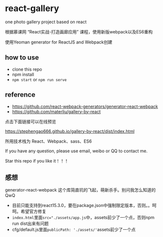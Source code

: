 # react-gallery
one photo gallery project based on react

根据慕课网 “React实战-打造画廊应用” 课程，使用新版webpack以及ES6重构

使用Yeoman generator for ReactJS and Webpack创建

## how to use
- clone this repo
- npm install 
- `npm start` or `npm run serve`

## reference
- https://github.com/react-webpack-generators/generator-react-webpack
- https://github.com/materliu/gallery-by-react


点击下面链接可以在线预览

https://stephengao666.github.io/gallery-by-react/dist/index.html

所用技术栈为 React、Webpack、sass、ES6

If you have any question, please use email, weibo or QQ to contact me.

Star this repo if you like it！！！

## 感想
generator-react-webpack 这个库简直坑的飞起，萌新杀手。别问我怎么知道的QwQ
- 目前只能支持到react15.3.0，要在package.json中强制限定版本，否则。。呵呵。希望官方修复
- `index.html`里面`src="./assets/app.js`中，assets前少了一个点，否则npm run dist出来有问题
- cfg/default.js里面`publicPath: './assets/'`assets前少了一个点


